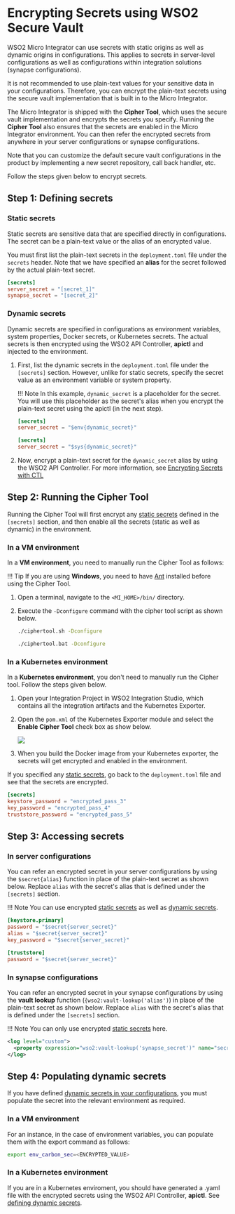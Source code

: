 # Encrypting Secrets using WSO2 Secure Vault

WSO2 Micro Integrator can use secrets with static origins as well as dynamic origins in configurations. This applies to secrets in server-level configurations as well as configurations within integration solutions (synapse configurations).

It is not recommended to use plain-text values for your sensitive data in your configurations. Therefore, you can encrypt the plain-text secrets using the secure vault implementation that is built in to the Micro Integrator. 

The Micro Integrator is shipped with the **Cipher Tool**, which uses the secure vault implementation and encrypts the secrets you specify. Running the **Cipher Tool** also ensures that the secrets are enabled in the Micro Integrator environment. You can then refer the encrypted secrets from anywhere in your server configurations or synapse configurations.

Note that you can customize the default secure vault configurations in the product by implementing a new secret repository, call back handler, etc.

Follow the steps given below to encrypt secrets.

## Step 1: Defining secrets

### Static secrets

Static secrets are sensitive data that are specified directly in configurations. The secret can be a plain-text value or the alias of an encrypted value.

You must first list the plain-text secrets in the `deployment.toml` file under the `secrets` header. Note that we have specified an <b>alias</b> for the secret followed by the actual plain-text secret.

```toml
[secrets]
server_secret = "[secret_1]"
synapse_secret = "[secret_2]"
```

### Dynamic secrets

Dynamic secrets are specified in configurations as environment variables, system properties, Docker secrets, or Kubernetes secrets. The actual secrets is then encrypted using the WSO2 API Controller, **apictl** and injected to the environment.

1.  First, list the dynamic secrets in the `deployment.toml` file under the `[secrets]` section. However, unlike for static secrets, specify the secret value as an environment variable or system property.

    !!! Note
        In this example, `dynamic_secret` is a placeholder for the secret. You will use this placeholder as the secret's alias when you encrypt the plain-text secret using the apictl (in the next step).

    ```toml tab='Environment Variable'
    [secrets]
    server_secret = "$env{dynamic_secret}"
    ```

    ```toml tab='System Property'
    [secrets]
    server_secret = "$sys{dynamic_secret}"
    ``` 

2.  Now, encrypt a plain-text secret for the `dynamic_secret` alias by using the WSO2 API Controller. For more information, see [Encrypting Secrets with CTL]({{base_path}}/install-and-setup/setup/api-controller/encrypting-secrets-with-ctl)

## Step 2: Running the Cipher Tool

Running the Cipher Tool will first encrypt any [static secrets](#static-secrets) defined in the `[secrets]` section, and then enable all the secrets (static as well as dynamic) in the environment.

### In a VM environment

In a <b>VM environment</b>, you need to manually run the Cipher Tool as follows:

!!! Tip
    If you are using **Windows**, you need to have [Ant](http://ant.apache.org/) installed before using the Cipher Tool.

1.  Open a terminal, navigate to the `<MI_HOME>/bin/` directory.
2.  Execute the `-Dconfigure` command with the cipher tool script as shown below.

    ```bash tab='On Linux'
    ./ciphertool.sh -Dconfigure
    ```

    ```bash tab='On Windows'
    ./ciphertool.bat -Dconfigure
    ```

### In a Kubernetes environment

In a <b>Kubernetes environment</b>, you don't need to manually run the Cipher tool. Follow the steps given below.

1. Open your Integration Project in WSO2 Integration Studio, which contains all the integration artifacts and the Kubernetes Exporter.
2. Open the `pom.xml` of the Kubernetes Exporter module and select the <b>Enable Cipher Tool</b> check box as show below.

    <img src="{{base_path}}/assets/img/integrate/k8s_deployment/enable-cipher-tool-in-k8s.png">

3.  When you build the Docker image from your Kubernetes exporter, the secrets will get encrypted and enabled in the environment.

If you specified any [static secrets](#static-secrets), go back to the `deployment.toml` file and see that the secrets are encrypted.

```toml
[secrets]
keystore_password = "encrypted_pass_3"
key_password = "encrypted_pass_4"
truststore_password = "encrypted_pass_5"
```

## Step 3: Accessing secrets

### In server configurations

You can refer an encrypted secret in your server configurations by using the `$secret{alias}` function in place of the plain-text secret as shown below. Replace `alias` with the secret's alias that is defined under the `[secrets]` section.

!!! Note
    You can use encrypted [static secrets](#static-secrets) as well as [dynamic secrets](#dynamic-secrets).

```toml
[keystore.primary]
password = "$secret{server_secret}"
alias = "$secret{server_secret}"
key_password = "$secret{server_secret}"  

[truststore]                  
password = "$secret{server_secret}"
```

### In synapse configurations

You can refer an encrypted secret in your synapse configurations by using the **vault lookup** function (`{wso2:vault-lookup('alias')`) in place of the plain-text secret as shown below. Replace `alias` with the secret's alias that is defined under the `[secrets]` section.

!!! Note
    You can only use encrypted [static secrets](#static-secrets) here.

```xml
<log level="custom">
  <property expression="wso2:vault-lookup('synapse_secret')" name="secret"/>
</log>
```

## Step 4: Populating dynamic secrets

If you have defined [dynamic secrets in your configurations](#dynamic-secrets), you must populate the secret into the relevant environment as required. 

### In a VM environment

For an instance, in the case of environment variables, you can populate them with the export command as follows:

```bash
export env_carbon_sec=<ENCRYPTED_VALUE>
```

### In a Kubernetes environment

If you are in a Kubernetes enviroment, you should have generated a .yaml file with the encrypted secrets using the WSO2 API Controller, **apictl**. See [defining dynamic secrets](#dynamic-secrets).
